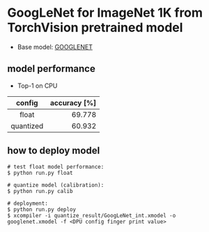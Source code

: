 # GoogLeNet for ImageNet 1K from TorchVision pretrained model 

- Base model: [GOOGLENET](https://pytorch.org/vision/main/models/generated/torchvision.models.googlenet.html)

## model performance

- Top-1 on CPU

| config    | accuracy [%] |
|:---------:|-------------:|
| float     |       69.778 |
| quantized |       60.932 |

## how to deploy model

```shell
# test float model performance:
$ python run.py float

# quantize model (calibration):
$ python run.py calib

# deployment:
$ python run.py deploy
$ xcompiler -i quantize_result/GoogLeNet_int.xmodel -o googlenet.xmodel -f <DPU config finger print value>
```

